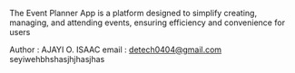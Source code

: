 The Event Planner App is a platform designed to simplify creating, managing, and attending events, ensuring efficiency and convenience for users


Author : AJAYI O. ISAAC
email :  detech0404@gmail.com
seyiwehbhshasjhjhasjhas